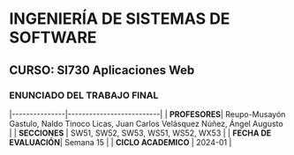 # INGENIERÍA DE SISTEMAS DE SOFTWARE
## CURSO: SI730 Aplicaciones Web 
### ENUNCIADO DEL TRABAJO FINAL



|---------------|--------------------------|
| **PROFESORES**| Reupo-Musayón Gastulo, Naldo Tinoco Licas, Juan Carlos Velásquez Núñez, Ángel Augusto |
| **SECCIONES** | SW51, SW52, SW53, WS51, WS52, WX53 |
| **FECHA DE EVALUACIÓN**| Semana 15 |
| **CICLO ACADEMICO** | 2024-01 |

